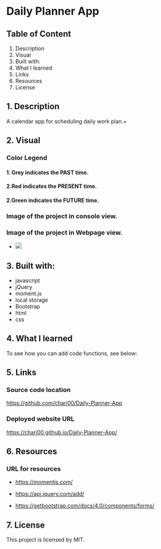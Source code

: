 # Daily Planner App

## Table of Content

1. Description
2. Visual
3. Built with:
4. What I learned
5. Links
6. Resources
7. License

## 1. Description

A calendar app for scheduling daily work plan.+

## 2. Visual

### Color Legend

#### 1. Grey indicates the PAST time.

#### 2.Red indicates the PRESENT time.

#### 2.Green indicates the FUTURE time.

### Image of the project in console view.

### Image of the project in Webpage view.

- <img src="/assets/images/score.png">

## 3. Built with:

- javascript
- jQuery
- moment.js
- local storage
- Bootstrap
- html
- css

## 4. What I learned

To see how you can add code functions, see below:

## 5. Links

### Source code location

https://github.com/chari00/Daily-Planner-App

### Deployed website URL

https://chari00.github.io/Daily-Planner-App/

## 6. Resources

### URL for resources

- https://momentjs.com/

- https://api.jquery.com/add/

- https://getbootstrap.com/docs/4.0/components/forms/

## 7. License

This project is licensed by MIT.
